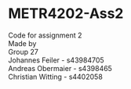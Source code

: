 # METR4202-Ass2
Code for assignment 2   
Made by   
Group 27   
Johannes Feiler   - s43984705   
Andreas Obermaier - s4398465   
Christian Witting - s4402058   
